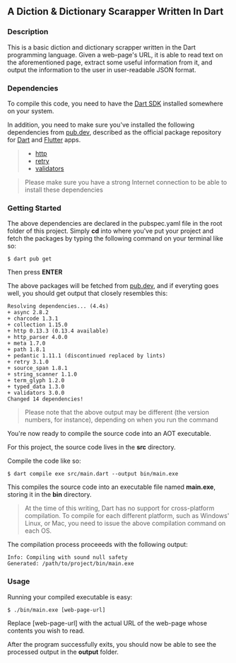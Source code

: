 ## A Diction & Dictionary Scarapper Written In Dart

### Description

This is a basic diction and dictionary scrapper written in the Dart programming language. Given a web-page's URL, it is able to read text on the aforementioned page, extract some useful information from it, and output the information to the user in user-readable JSON format.

### Dependencies

To compile this code, you need to have the [Dart SDK](https://dart.dev/get-dart) installed somewhere on your system.


In addition, you need to make sure you've installed the following dependencies from [pub.dev](https://pub.dev/), described as the official package repository for [Dart](https://dart.dev/) and [Flutter](https://flutter.dev/) apps.

> - [http](https://pub.dev/packages/http)
> - [retry](https://pub.dev/packages/retry)
> - [validators](https://pub.dev/packages/validators)

> Please make sure you have a strong Internet connection to be able to install these dependencies


### Getting Started

The above dependencies are declared in the pubspec.yaml file in the root folder of this project. Simply **cd** into where you've put your project and fetch the packages by typing the following command on your terminal like so:

    $ dart pub get

Then press **ENTER**

The above packages will be fetched from [pub.dev](https://pub.dev/), and if everyting goes well, you should get output that closely resembles this:

    Resolving dependencies... (4.4s)
    + async 2.8.2
    + charcode 1.3.1
    + collection 1.15.0
    + http 0.13.3 (0.13.4 available)
    + http_parser 4.0.0
    + meta 1.7.0
    + path 1.8.1
    + pedantic 1.11.1 (discontinued replaced by lints)
    + retry 3.1.0
    + source_span 1.8.1
    + string_scanner 1.1.0
    + term_glyph 1.2.0
    + typed_data 1.3.0
    + validators 3.0.0
    Changed 14 dependencies!

> Please note that the above output may be different (the version numbers, for instance), depending on when
> you run the command

You're now ready to compile the source code into an AOT executable.

For this project, the source code lives in the **src** directory.

Compile the code like so:

    $ dart compile exe src/main.dart --output bin/main.exe

This compiles the source code into an executable file named **main.exe**, storing it in the **bin** directory.

> At the time of this writing, Dart has no support for cross-platform 
> compilation. To compile for each different platform, such as Windows'
> Linux, or Mac, you need to issue the above compilation command on 
> each OS.

The compilation process proceeeds with the following output:

    Info: Compiling with sound null safety
    Generated: /path/to/project/bin/main.exe

### Usage

Running your compiled executable is easy:

    $ ./bin/main.exe [web-page-url]

Replace [web-page-url] with the actual URL of the web-page whose contents you wish to read.

After the program successfully exits, you should now be able to see the processed output in the **output** folder.


